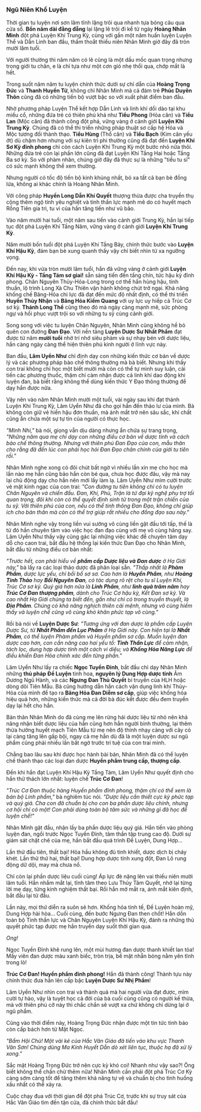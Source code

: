 ### Ngũ Niên Khổ Luyện

Thời gian tu luyện nơi sơn lâm tĩnh lặng trôi qua nhanh tựa bóng câu qua cửa sổ. **Bốn năm dài đằng đẵng** lại lặng lẽ trôi đi kể từ ngày **Hoàng Nhân Minh** đột phá Luyện Khí Trung Kỳ, cùng với gần một năm huấn luyện Luyện Thể và Dẫn Linh ban đầu, thấm thoắt thiếu niên Nhân Minh giờ đây đã tròn mười lăm tuổi.

Với người thường thì năm năm có lẽ cũng là một dấu mốc quan trọng nhưng trong giới tu chân, e là chỉ tựa như một cơn gió nhẹ thổi qua, chớp mắt là hết.

Trong suốt năm năm tu luyện chính thức dưới sự chỉ dẫn của **Hoàng Trọng Đức** và **Thanh Huyền Tử**, không chỉ Nhân Minh mà cả đám trẻ **Phúc Duyên Thôn** cũng đã có những tiến bộ vượt bậc so với xuất phát điểm ban đầu.

Nhờ phương pháp Luyện Thể kết hợp Dẫn Linh và linh khí dồi dào tại khu miếu cổ, những đứa trẻ có thiên phú khá như **Tiểu Phong** (Hỏa căn) và **Tiểu Lan** (Mộc căn) đã thành công đột phá, vững vàng ở cảnh giới **Luyện Khí Trung Kỳ**. Chúng đã có thể thi triển những pháp thuật sơ cấp hệ Hỏa và Mộc tương đối thành thạo. **Tiểu Hùng** (Thổ căn) và **Tiểu Bạch** (Kim căn yếu ớt) dù chậm hơn nhưng với sự kiên trì phi thường cũng đã đạt đến **Luyện Khí Sơ Kỳ đỉnh phong** chỉ còn cách Luyện Khí Trung Kỳ một bước nhỏ nữa thôi. Những đứa trẻ còn lại phần lớn cũng đã đạt Luyện Khí Tầng Hai hoặc Tầng Ba sơ kỳ. So với phàm nhân, chúng giờ đây đã thực sự là những "tiểu tu sĩ" có sức mạnh không thể xem thường.

Nhưng người có tốc độ tiến bộ kinh khủng nhất, bỏ xa tất cả bạn bè đồng lứa, không ai khác chính là Hoàng Nhân Minh.

Với công pháp **Huyền Long Dẫn Khí Quyết** thượng thừa được cha truyền thụ cộng thêm ngộ tính yêu nghiệt và tinh thần lực mạnh mẽ do có huyết mạch Rồng Tiên gia trì, tu vi của hắn tăng tiến như vũ bão.

Vào năm mười hai tuổi, một năm sau tiến vào cảnh giới Trung Kỳ, hắn lại tiếp tục đột phá Luyện Khí Tầng Năm, vững vàng ở cảnh giới **Luyện Khí Trung Kỳ**.

Năm mười bốn tuổi đột phá Luyện Khí Tầng Bảy, chính thức bước vào **Luyện Khí Hậu Kỳ**, đám bạn bè xung quanh thấy vậy chỉ biết nhìn từ xa ngưỡng vọng.

Đến nay, khi vừa tròn mười lăm tuổi, hắn đã vững vàng ở cảnh giới **Luyện Khí Hậu Kỳ - Tầng Tám sơ giai!** sẵn sàng tiến đến tầng chín, tức hậu kỳ đỉnh phong. Chân Nguyên Thủy-Hỏa-Long trong cơ thể hắn hùng hậu, tinh thuần, lộ trình Long Xà Chu Thiên vận hành không chút trở ngại. Khả năng khống chế Băng-Hỏa chi lực đã đạt đến mức độ nhất định, có thể thi triển **Huyền Thủy Nhận** và **Băng Hỏa Kiếm Quang** với uy lực uy hiếp cả Trúc Cơ sơ kỳ. **Thánh Long Thể** cũng theo đó mà ngày càng mạnh mẽ, sức phòng ngự và hồi phục vượt trội so với những tu sỹ cùng cảnh giới.

Song song với việc tu luyện Chân Nguyên, Nhân Minh cũng không hề bỏ quên con đường **Đan Đạo**. Với nền tảng **Luyện Dược Sư Nhất Phẩm** đạt được từ năm **mười tuổi** nhờ trí nhớ siêu phàm và sự nhạy bén với dược liệu, hắn càng ngày càng thể hiện thiên phú kinh người ở lĩnh vực này.

Ban đầu, **Lâm Uyển Như** chỉ định dạy con những kiến thức cơ bản về dược lý và các phương pháp bào chế thông thường mà bà biết. Nhưng khi thấy con trai không chỉ học một biết mười mà còn có thể tự mình suy luận, cải tiến các phương thuốc, thậm chí cảm nhận được cả linh khí dao động khi luyện đan, bà biết rằng không thể dùng kiến thức Y Đạo thông thường để dạy hắn được nữa.

Vậy nên vào năm Nhân Minh mười một tuổi, vài ngày sau khi đạt thành Luyện Khí Trung Kỳ, Lâm Uyển Như đã cho gọi hắn đến thảo lư của mình. Bà không còn giữ vẻ hiền hậu đơn thuần, mà ánh mắt trở nên sâu sắc, khí chất cũng ẩn chứa một sự tự tin của người có thực học.

_"Minh Nhi,"_ bà nói, giọng vẫn dịu dàng nhưng ẩn chứa sự trang trọng, _"Những năm qua mẹ chỉ dạy con những điều cơ bản về dược tính và cách bào chế thông thường. Nhưng với thiên phú Đan Đạo của con, mẫu thân cho rằng đã đến lúc con phải học hỏi Đan Đạo chân chính của giới tu tiên rồi."_

Nhân Minh nghe xong có đôi chút bất ngờ vì nhiều lần xin mẹ cho học mà lần nào mẹ hắn cũng bảo hắn còn bé qua, chưa học được đâu, vậy mà nay lại chủ động dạy cho hắn nên mới lấy làm lạ. Lâm Uyển Như mỉm cười trước vẻ mặt kinh ngạc của con trai: _"Con đường tu tiên không chỉ có tu luyện Chân Nguyên và chiến đấu. Đan, Khí, Phù, Trận là tứ đại kỹ nghệ phụ trợ tối quan trọng, đôi khi còn có thể quyết định sinh tử trong một trận chiến của tu sỹ. Với thiên phú của con, nếu có thể tinh thông Đan Đạo, không chỉ giúp ích cho bản thân mà còn có thể trợ giúp rất nhiều cho đồng đạo sau này."_

Nhân Minh nghe vậy trong liền vui sướng vô cùng liền gật đầu tới tấp, thế là từ đó hắn chuyên tâm vào việc học đan đạo cùng với mẹ vô cùng hăng say. Lâm Uyển Như thấy vậy cũng gác lại những việc khác để chuyên tâm dạy dỗ cho caon trai, bắt đầu hệ thống lại kiến thức Đan Đạo cho Nhân Minh, bắt đầu từ những điều cơ bản nhất:

_"Trước hết, con phải hiểu về **phẩm cấp Dược liệu và Đan dược** ở Hạ Giới này,"_ bà lấy ra các loại thảo dược đã phân loại sẵn. _"Thấp nhất là **Phàm Phẩm**, dược lực yếu, chỉ bồi bổ sơ sơ. Cao hơn là **Huyền Phẩm**, như **Hoàng Tinh Thảo** hay **Bồi Nguyên Đan**, có tác dụng rõ rệt cho tu sĩ Luyện Khí, Trúc Cơ sơ kỳ. Quý giá hơn nữa là **Linh Phẩm**, như **linh quả trăm năm** hay **Trúc Cơ Đan thượng phẩm**, dành cho Trúc Cơ hậu kỳ, Kết Đan sơ kỳ. Và cao nhất Hạ Giới chúng ta biết đến, gần như chỉ có trong truyền thuyết, là **Địa Phẩm**. Chúng có khả năng nghịch thiên cải mệnh, nhưng vô cùng hiếm thấy và luyện chế cũng vô cùng khó khăn phức tạp vô cùng."_

Rồi bà nói về **Luyện Dược Sư**: _"Tương ứng với đan dược là phẩm cấp Luyện Dược Sư, từ **Nhất Phẩm đến Lục Phẩm** ở Hạ Giới này. Con hiện tại là **Nhất Phẩm**, có thể luyện Phàm phẩm và Huyền phẩm sơ cấp. Muốn luyện đan dược cao hơn, con cần nâng cao hai yếu tố: **Tinh Thần Lực** để cảm nhận, tách lọc, dung hợp dược tính một cách vi diệu; và **Khống Hỏa Năng Lực** để điều khiển Đan Hỏa chính xác đến từng phần."_

Lâm Uyển Như lấy ra chiếc **Ngọc Tuyền Đỉnh**, bắt đầu chỉ dạy Nhân Minh những **thủ pháp Đề Luyện** tinh hoa, **nguyên lý Dung Hợp dược tính** Âm Dương Ngũ Hành, và các **Ngưng Đan Thủ Quyết** bí truyền của HLH hoặc dòng dõi Tiên Mẫu. Bà cũng hướng dẫn hắn cách vận dụng linh khí Thủy-Hỏa của mình để tạo ra **Băng Hỏa Đan Diễm sơ cấp**, giúp việc khống hỏa hiệu quả hơn, những kiến thức mà cả đời bà đúc kết được đều đem truyền dạy lại hết cho hắn.

Bản thân Nhân Minh do đã cùng mẹ lên rừng hái dược liệu từ nhỏ nên khả năng nhận biết dược liệu của hắn cũng hơn hẳn người bình thường, lại thêm thừa hưởng huyết mạch Tiên Mẫu từ mẹ nên độ thính nhạy càng với cây cỏ lại càng tăng lên gấp bội, ngay cả mẹ hắn dù đã là một luyện dược sư ngũ phẩm cũng phải nhiều lần bất ngờ trước trí tuệ của con trai mình.

Chẳng bao lâu sau khi được học hành bài bản, Nhân Minh đã có thể luyện chế thành thạo các loại đan dược **Huyền phẩm trung cấp, thượng cấp**.

Đến khi hắn đạt Luyện Khí Hậu Kỳ Tầng Tám, Lâm Uyển Như quyết định cho hắn thử thách lớn nhất: luyện chế **Trúc Cơ Đan**!

_"Trúc Cơ Đan thuộc hàng Huyền phẩm đỉnh phong, thậm chí có thể xem là bán bộ Linh phẩm,"_ bà nghiêm túc nói. _"Dược liệu cần thiết cực kỳ phức tạp và quý giá. Cha con đã chuẩn bị cho con ba phần dược liệu chính, nhưng cơ hội chỉ có một! Con phải dùng toàn bộ tâm sức và những gì đã học để luyện chế!"_

Nhân Minh gật đầu, nhận lấy ba phần dược liệu quý giá. Hắn tiến vào phòng luyện đan, ngồi trước Ngọc Tuyền Đỉnh, tâm thần tập trung cao độ. Dưới sự giám sát chặt chẽ của mẹ, hắn bắt đầu quá trình Đề Luyện, Dung Hợp...

Lần thử đầu tiên, thất bại! Hỏa hầu không đủ tinh khiết, dược dịch bị cháy khét. Lần thử thứ hai, thất bại! Dung hợp dược tính xung đột, Đan Lô rung động dữ dội, may mà chưa nổ.

Chỉ còn lại phần dược liệu cuối cùng! Áp lực đè nặng lên vai thiếu niên mười lăm tuổi. Hắn nhắm mắt lại, tĩnh tâm theo Lưu Thủy Tâm Quyết, nhớ lại từng lời mẹ dạy, từng kinh nghiệm thất bại. Rồi hắn mở mắt ra, ánh mắt kiên định, bắt đầu lại từ đầu.

Lần này, mọi thứ diễn ra suôn sẻ hơn. Khống hỏa tinh tế, Đề Luyện hoàn mỹ, Dung Hợp hài hòa... Cuối cùng, đến bước Ngưng Đan then chốt! Hắn dồn toàn bộ Tinh thần lực và Chân Nguyên Luyện Khí Hậu Kỳ, đánh ra những thủ quyết phức tạp được mẹ hắn truyền dạy suốt thời gian qua.

_Ong!_

Ngọc Tuyền Đỉnh khẽ rung lên, một mùi hương đan dược thanh khiết lan tỏa! Mấy viên đan dược màu xanh biếc, tròn trịa, bề mặt nhẵn bóng nằm yên tĩnh trong lò!

**Trúc Cơ Đan! Huyền phẩm đỉnh phong!** Hắn đã thành công! Thành tựu này chính thức đưa hắn lên cấp bậc **Luyện Dược Sư Nhị Phẩm**!

Lâm Uyển Như nhìn con trai và thành quả mà hai người vừa đạt được, mỉm cười tự hào, vậy là tuyệt học cả đời của bà cuối cùng cũng có người kế thừa, mà với thiên phú cỡ này thì chắc chắn sẽ vượt xa chứ không chỉ dừng lại ở ngũ phẩm.

Cũng vào thời điểm này, Hoàng Trọng Đức nhận được một tin tức tình báo còn cấp bách hơn từ Mật Ngọc.

_"Bẩm Hội Chủ! Một vài kẻ của Hắc Vân Giáo đã tiến vào khu vực Thanh Vân Sơn! Chúng dùng Ma Kính Huyết Dẫn dò xét liên tục, thuộc hạ đã xử lý xong."_

Sắc mặt Hoàng Trọng Đức trở nên cực kỳ khó coi! Nhanh như vậy sao?! Ông biết không thể chần chừ thêm nữa! Nhân Minh cần phải đột phá Trúc Cơ Kỳ càng sớm càng tốt để tăng thêm khả năng tự vệ và chuẩn bị cho tình huống xấu nhất có thể xảy ra.

Cuộc chạy đua với thời gian để đột phá Trúc Cơ, trước khi sự truy sát của Hắc Vân Giáo tìm đến tận cửa, đã chính thức bắt đầu!
